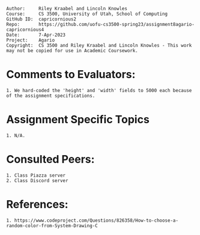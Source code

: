 ﻿```
Author:     Riley Kraabel and Lincoln Knowles
Course:     CS 3500, University of Utah, School of Computing
GitHub ID:  capricornious2
Repo:       https://github.com/uofu-cs3500-spring23/assignment8agario-capricornious4
Date:       7-Apr-2023
Project:    Agario
Copyright:  CS 3500 and Riley Kraabel and Lincoln Knowles - This work may not be copied for use in Academic Coursework.
```

# Comments to Evaluators:
    1. We hard-coded the 'height' and 'width' fields to 5000 each because of the assignment specifications. 
    
# Assignment Specific Topics
    1. N/A.

# Consulted Peers:
    1. Class Piazza server
    2. Class Discord server

# References:
    1. https://www.codeproject.com/Questions/826358/How-to-choose-a-random-color-from-System-Drawing-C